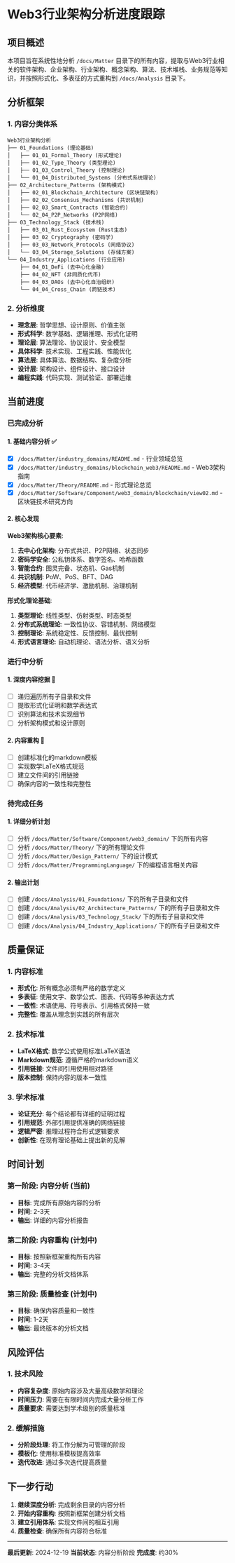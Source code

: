 # Web3行业架构分析进度跟踪

## 项目概述

本项目旨在系统性地分析 `/docs/Matter` 目录下的所有内容，提取与Web3行业相关的软件架构、企业架构、行业架构、概念架构、算法、技术堆栈、业务规范等知识，并按照形式化、多表征的方式重构到 `/docs/Analysis` 目录下。

## 分析框架

### 1. 内容分类体系

```
Web3行业架构分析
├── 01_Foundations (理论基础)
│   ├── 01_01_Formal_Theory (形式理论)
│   ├── 01_02_Type_Theory (类型理论)
│   ├── 01_03_Control_Theory (控制理论)
│   └── 01_04_Distributed_Systems (分布式系统理论)
├── 02_Architecture_Patterns (架构模式)
│   ├── 02_01_Blockchain_Architecture (区块链架构)
│   ├── 02_02_Consensus_Mechanisms (共识机制)
│   ├── 02_03_Smart_Contracts (智能合约)
│   └── 02_04_P2P_Networks (P2P网络)
├── 03_Technology_Stack (技术栈)
│   ├── 03_01_Rust_Ecosystem (Rust生态)
│   ├── 03_02_Cryptography (密码学)
│   ├── 03_03_Network_Protocols (网络协议)
│   └── 03_04_Storage_Solutions (存储方案)
└── 04_Industry_Applications (行业应用)
    ├── 04_01_DeFi (去中心化金融)
    ├── 04_02_NFT (非同质化代币)
    ├── 04_03_DAOs (去中心化自治组织)
    └── 04_04_Cross_Chain (跨链技术)
```

### 2. 分析维度

- **理念层**: 哲学思想、设计原则、价值主张
- **形式科学**: 数学基础、逻辑推理、形式化证明
- **理论层**: 算法理论、协议设计、安全模型
- **具体科学**: 技术实现、工程实践、性能优化
- **算法层**: 具体算法、数据结构、复杂度分析
- **设计层**: 架构设计、组件设计、接口设计
- **编程实践**: 代码实现、测试验证、部署运维

## 当前进度

### 已完成分析

#### 1. 基础内容分析 ✅
- [x] `/docs/Matter/industry_domains/README.md` - 行业领域总览
- [x] `/docs/Matter/industry_domains/blockchain_web3/README.md` - Web3架构指南
- [x] `/docs/Matter/Theory/README.md` - 形式理论总览
- [x] `/docs/Matter/Software/Component/web3_domain/blockchain/view02.md` - 区块链技术研究方向

#### 2. 核心发现

**Web3架构核心要素**:
1. **去中心化架构**: 分布式共识、P2P网络、状态同步
2. **密码学安全**: 公私钥体系、数字签名、哈希函数
3. **智能合约**: 图灵完备、状态机、Gas机制
4. **共识机制**: PoW、PoS、BFT、DAG
5. **经济模型**: 代币经济学、激励机制、治理机制

**形式化理论基础**:
1. **类型理论**: 线性类型、仿射类型、时态类型
2. **分布式系统理论**: 一致性协议、容错机制、网络模型
3. **控制理论**: 系统稳定性、反馈控制、最优控制
4. **形式语言理论**: 自动机理论、语法分析、语义分析

### 进行中分析

#### 1. 深度内容挖掘 🔄
- [ ] 递归遍历所有子目录和文件
- [ ] 提取形式化证明和数学表达式
- [ ] 识别算法和技术实现细节
- [ ] 分析架构模式和设计原则

#### 2. 内容重构 🔄
- [ ] 创建标准化的markdown模板
- [ ] 实现数学LaTeX格式规范
- [ ] 建立文件间的引用链接
- [ ] 确保内容的一致性和完整性

### 待完成任务

#### 1. 详细分析计划
- [ ] 分析 `/docs/Matter/Software/Component/web3_domain/` 下的所有内容
- [ ] 分析 `/docs/Matter/Theory/` 下的所有理论文件
- [ ] 分析 `/docs/Matter/Design_Pattern/` 下的设计模式
- [ ] 分析 `/docs/Matter/ProgrammingLanguage/` 下的编程语言相关内容

#### 2. 输出计划
- [ ] 创建 `/docs/Analysis/01_Foundations/` 下的所有子目录和文件
- [ ] 创建 `/docs/Analysis/02_Architecture_Patterns/` 下的所有子目录和文件
- [ ] 创建 `/docs/Analysis/03_Technology_Stack/` 下的所有子目录和文件
- [ ] 创建 `/docs/Analysis/04_Industry_Applications/` 下的所有子目录和文件

## 质量保证

### 1. 内容标准
- **形式化**: 所有概念必须有严格的数学定义
- **多表征**: 使用文字、数学公式、图表、代码等多种表达方式
- **一致性**: 术语使用、符号表示、引用格式保持一致
- **完整性**: 覆盖从理念到实践的所有层次

### 2. 技术标准
- **LaTeX格式**: 数学公式使用标准LaTeX语法
- **Markdown规范**: 遵循严格的markdown语义
- **引用链接**: 文件间引用使用相对路径
- **版本控制**: 保持内容的版本一致性

### 3. 学术标准
- **论证充分**: 每个结论都有详细的证明过程
- **引用规范**: 外部引用提供准确的网络链接
- **逻辑严密**: 推理过程符合形式逻辑要求
- **创新性**: 在现有理论基础上提出新的见解

## 时间计划

### 第一阶段: 内容分析 (当前)
- **目标**: 完成所有原始内容的分析
- **时间**: 2-3天
- **输出**: 详细的内容分析报告

### 第二阶段: 内容重构 (计划中)
- **目标**: 按照新框架重构所有内容
- **时间**: 3-4天
- **输出**: 完整的分析文档体系

### 第三阶段: 质量检查 (计划中)
- **目标**: 确保内容质量和一致性
- **时间**: 1-2天
- **输出**: 最终版本的分析文档

## 风险评估

### 1. 技术风险
- **内容复杂度**: 原始内容涉及大量高级数学和理论
- **时间压力**: 需要在有限时间内完成大量分析工作
- **质量要求**: 需要达到学术级别的质量标准

### 2. 缓解措施
- **分阶段处理**: 将工作分解为可管理的阶段
- **模板化**: 使用标准模板提高效率
- **迭代改进**: 通过多次迭代提高质量

## 下一步行动

1. **继续深度分析**: 完成剩余目录的内容分析
2. **开始内容重构**: 按照新框架创建分析文档
3. **建立引用体系**: 实现文件间的相互引用
4. **质量检查**: 确保所有内容符合标准

---

**最后更新**: 2024-12-19
**当前状态**: 内容分析阶段
**完成度**: 约30%
